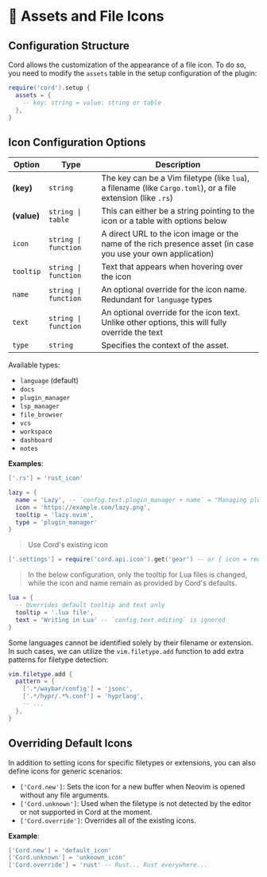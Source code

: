 # 📂 Assets and File Icons

## Configuration Structure

Cord allows the customization of the appearance of a file icon. To do so, you need to modify the `assets` table in the setup configuration of the plugin:

```lua
require('cord').setup {
  assets = {
    -- key: string = value: string or table
  },
}
```

## Icon Configuration Options

| Option      | Type                  | Description                                                                                                  |
| ----------- | --------------------- | ------------------------------------------------------------------------------------------------------------ |
| **(key)**   | `string`              | The key can be a Vim filetype (like `lua`), a filename (like `Cargo.toml`), or a file extension (like `.rs`) |
| **(value)** | `string \| table`     | This can either be a string pointing to the icon or a table with options below                               |
| `icon`      | `string \| function ` | A direct URL to the icon image or the name of the rich presence asset (in case you use your own application) |
| `tooltip`   | `string \| function`  | Text that appears when hovering over the icon                                                                |
| `name`      | `string \| function`  | An optional override for the icon name. Redundant for `language` types                                       |
| `text`      | `string \| function`  | An optional override for the icon text. Unlike other options, this will fully override the text              |
| `type`      | `string`              | Specifies the context of the asset.                                                                          |

Available types:
- `language` (default)
- `docs`
- `plugin_manager`
- `lsp_manager`
- `file_browser`
- `vcs`
- `workspace`
- `dashboard`
- `notes`

**Examples**:
```lua
['.rs'] = 'rust_icon'
```
```lua
lazy = {
  name = 'Lazy', -- `config.text.plugin_manager + name` = "Managing plugins in Lazy"
  icon = 'https://example.com/lazy.png',
  tooltip = 'lazy.nvim',
  type = 'plugin_manager'
}
```
> Use Cord's existing icon
```lua
['.settings'] = require('cord.api.icon').get('gear') -- or { icon = require(...) }
```
> In the below configuration, only the tooltip for Lua files is changed, while the icon and name remain as provided by Cord's defaults.
```lua
lua = {
  -- Overrides default tooltip and text only
  tooltip = '.lua file',
  text = 'Writing in Lua' -- `config.text.editing` is ignored
}
```

Some languages cannot be identified solely by their filename or extension. In such cases, we can utilize the `vim.filetype.add` function to add extra patterns for filetype detection:

```lua
vim.filetype.add {
  pattern = {
    ['.*/waybar/config'] = 'jsonc',
    ['.*/hypr/.*%.conf'] = 'hyprlang',
    -- ...
  },
}
```

## Overriding Default Icons

In addition to setting icons for specific filetypes or extensions, you can also define icons for generic scenarios:

- `['Cord.new']`: Sets the icon for a new buffer when Neovim is opened without any file arguments.
- `['Cord.unknown']`: Used when the filetype is not detected by the editor or not supported in Cord at the moment.
- `['Cord.override']`: Overrides all of the existing icons.

**Example**:
```lua
['Cord.new'] = 'default_icon'
['Cord.unknown'] = 'unknown_icon'
['Cord.override'] = 'rust' -- Rust... Rust everywhere...
```